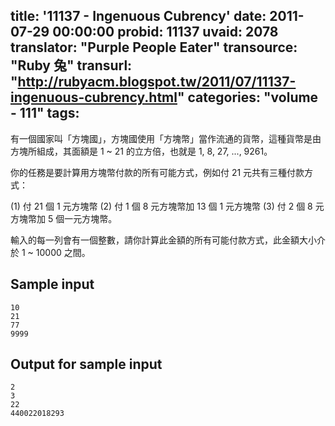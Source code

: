 title: '11137 - Ingenuous Cubrency'
date: 2011-07-29 00:00:00
probid: 11137
uvaid: 2078
translator: "Purple People Eater"
transource: "Ruby 兔"
transurl: "http://rubyacm.blogspot.tw/2011/07/11137-ingenuous-cubrency.html"
categories: "volume - 111"
tags:
---

有一個國家叫「方塊國」，方塊國使用「方塊幣」當作流通的貨幣，這種貨幣是由方塊所組成，其面額是 1 ~ 21 的立方倍，也就是 1, 8, 27, ..., 9261。

你的任務是要計算用方塊幣付款的所有可能方式，例如付 21 元共有三種付款方式：

(1) 付 21 個 1 元方塊幣
(2) 付 1 個 8 元方塊幣加 13 個 1 元方塊幣
(3) 付 2 個 8 元方塊幣加 5 個一元方塊幣。

輸入的每一列會有一個整數，請你計算此金額的所有可能付款方式，此金額大小介於 1 ~ 10000 之間。

## Sample input ##

	10 
	21
	77
	9999

## Output for sample input ##

	2
	3
	22
	440022018293